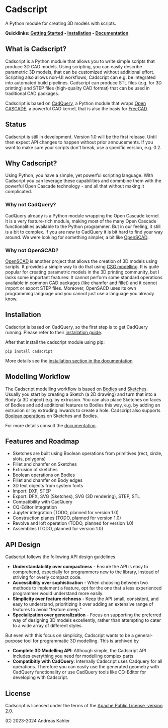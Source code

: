 # Cadscript

A Python module for creating 3D models with scripts.

**Quicklinks: [Getting Started](https://cadscript.readthedocs.io/en/latest/intro_getting_started.html) -  [Installation](https://cadscript.readthedocs.io/en/latest/intro_installation.html) - [Documentation](https://cadscript.readthedocs.io/)**

## What is Cadscript?

Cadscript is a Python module that allows you to write simple scripts that produce 3D CAD models. Using scripting, you can easily describe parametric 3D models, that can be customized without additional effort. Scripting also allows non-UI workflows, Cadscript can e.g. be integrated into automated build pipelines. Cadscript can produce STL files (e.g. for 3D printing) and STEP files (high-quality CAD format) that can be used in traditional CAD packages.

Cadscript is based on [CadQuery](https://github.com/CadQuery/cadquery/), a Python module that wraps [Open CASCADE](https://en.wikipedia.org/wiki/Open_Cascade_Technology), a powerful CAD kernel, that is also the basis for [FreeCAD](https://www.freecad.org/).

## Status

Cadscript is still in development. Version 1.0 will be the first release. Until then expect API changes to happen without prior annoucements. If you want to make sure your scripts don't break, use a specific version, e.g. 0.2.

## Why Cadscript?

Using Python, you have a simple, yet powerful scripting language. With Cadscript you can leverage these capabilities and commbine them with the powerful Open Cascade technology - and all that without making it complicated.

### Why not CadQuery?

CadQuery already is a Python module wrapping the Open Cascade kernel. It is a very feature-rich module, making most of the many Open Cascade functionalities available to the Python programmer. But in our feeling, it still is a bit to complex. If you are new to CadQuery it is bit hard to find your way around. We were looking for something simpler, a bit like [OpenSCAD](http://openscad.org/).

### Why not OpenSCAD?

[OpenSCAD](http://openscad.org/) is another project that allows the creation of 3D models using scripts. It provides a simple way to do that using [CSG modelling](https://de.wikipedia.org/wiki/Constructive_Solid_Geometry). It is quite popular for creating parametric models in the 3D printing community, but I lacks some important features: It cannot perform some standard operations available in common CAD packages (like chamfer and fillet) and it cannot import or export STEP files. Moreover, OpenSACD uses its own programming language und you cannot just use a language you already know.

## Installation

Cadscript is based on CadQuery, so the first step is to get CadQuery running. Please refer to their [installation guide](https://cadquery.readthedocs.io/en/latest/installation.html).

After that install the cadscript module using pip:

```
pip install cadscript
```

More details see the [installation section in the documentation](https://cadscript.readthedocs.io/en/latest/intro_installation.html)

## Modelling Workflow

The Cadscript modelling workflow is based on [Bodies](https://cadscript.readthedocs.io/en/latest/ref_body.html) and [Sketches](https://cadscript.readthedocs.io/en/latest/ref_sketch.html). Usually you start by creating a Sketch (a 2D drawing) and turn that into a Body (a 3D object) e.g. by extrusion. You can also place Sketches on faces of Bodies and add additional features to Bodies this way, e.g. by adding an extrusion or by extruding inwards to create a hole. Cadscript also supports [Boolean operations](https://en.wikipedia.org/wiki/Boolean_operations_on_polygons) on Sketches and Bodies.

For more details consult the [documentation](https://cadscript.readthedocs.io/).

## Features and Roadmap

* Sketches are built using Boolean operations from primitives (rect, circle, slots, polygons)
* Fillet and chamfer on Sketches
* Extrusion of sketches
* Boolean operations on Bodies
* Fillet and chamfer on Body edges
* 3D text objects from system fonts
* Import: DXF, STEP
* Export: DFX, SVG (Sketches), SVG (3D rendering), STEP, STL
* Compatibility with CadQuery
* CQ-Editor integration
* Jupyter integration (TODO, planned for version 1.0)
* Construction planes (TODO, planned for version 1.0)
* Revolve and loft operation (TODO, planned for version 1.0)
* Assemblies (TODO, planned for version 1.0)

## API Design

Cadscript follows the following API design guidelines

* **Understandability over compactness** - Ensure the API is easy to comprehend, especially for programmers new to the library, instead of striving for overly compact code.
* **Accessibility over sophistication** - When choosing between two methods to implement a feature, opt for the one that a less experienced programmer would understand more easily.
* **Simplicity over feature richness** - Keep the API small, consistent, and easy to understand, prioritizing it over adding an extensive range of features to avoid "feature creep."
* **Specialization over generalization** - Focus on supporting the preferred way of designing 3D models excellently, rather than attempting to cater to a wide array of different styles.

But even with this focus on simplicity, Cadscript wants to be a general-purpose tool for programmatic 3D modelling. This is archived by

* **Complete 3D Modelling API**: Although simple, the Cadscript API includes everything you need for modelling complex parts
* **Compatibitly with CadQuery**: Internally Cadscript uses Cadquery for all operations. Therefore you can easily use the generated geometry with CadQuery functionality or use CadQuery tools like CQ-Editor for developing with Cadscript.

## License

Cadscript is licensed under the terms of the [Apache Public License, version 2.0](http://www.apache.org/licenses/LICENSE-2.0).

(C) 2023-2024 Andreas Kahler


